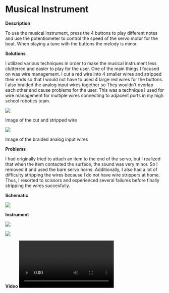 # Musical Instrument

**Description**

To use the musical instrument, press the 4 buttons to play different notes and use the potentiometer to control the speed of the servo motor for the beat. When playing a tune with the buttons the melody is minor.

**Solutions**

I utilized various techniques in order to make the musical instrument less clutterred and easier to play for the user. One of the main things I focused on was wire management. I cut a red wire into 4 smaller wires and stripped their ends so that I would not have to used 4 large red wires for the buttons. I also braided the analog input wires together so They wouldn't overlap each other and cause problems for the user. This was a technique I used for wire management for multiple wires connecting to adjacent ports in my high school robotics team.

![](wire.jpg)

Image of the cut and stripped wire

![](braidedwires.jpg)

Image of the braided analog input wires

**Problems**

I had originally tried to attach an item to the end of the servo, but I realized that when the item contacted the surface, the sound was very minor. So I removed it and used the bare servo horns. Additionally, I also had a lot of difficulty stripping the wires because I do not have wire strippers at home. Thus, I resorted to scissors and experienced several failures before finally stripping the wires succesfully.

**Schematic**

![](schematic.jpg)

**Instrument**

![](instrument.jpg)

![](closeup.jpg)

**Video**
![](video.mov)

